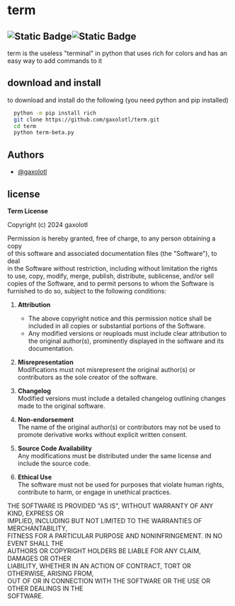 
# term
![Static Badge](https://img.shields.io/badge/version-1.0_Color_Beta-green)![Static Badge](https://img.shields.io/badge/license-Term_License-yellow)
---
term is the useless "terminal" in python that uses rich for colors and has an easy way to add commands to it


## download and install

to download and install do the following (you need python and pip installed)

```bash
  python -m pip install rich
  git clone https://github.com/gaxolotl/term.git
  cd term
  python term-beta.py
```
    
## Authors

- [@gaxolotl](https://github.com/gaxolotl)


## license

**Term License**  

Copyright (c) 2024 gaxolotl

Permission is hereby granted, free of charge, to any person obtaining a copy  
of this software and associated documentation files (the "Software"), to deal  
in the Software without restriction, including without limitation the rights  
to use, copy, modify, merge, publish, distribute, sublicense, and/or sell  
copies of the Software, and to permit persons to whom the Software is  
furnished to do so, subject to the following conditions:  

1. **Attribution**  
   - The above copyright notice and this permission notice shall be included in all copies or substantial portions of the Software.  
   - Any modified versions or reuploads must include clear attribution to the original author(s), prominently displayed in the software and its documentation.  

2. **Misrepresentation**  
   Modifications must not misrepresent the original author(s) or contributors as the sole creator of the software.  

3. **Changelog**  
   Modified versions must include a detailed changelog outlining changes made to the original software.  

4. **Non-endorsement**  
   The name of the original author(s) or contributors may not be used to promote derivative works without explicit written consent.  

5. **Source Code Availability**  
   Any modifications must be distributed under the same license and include the source code.  

6. **Ethical Use**  
   The software must not be used for purposes that violate human rights, contribute to harm, or engage in unethical practices.  

THE SOFTWARE IS PROVIDED "AS IS", WITHOUT WARRANTY OF ANY KIND, EXPRESS OR  
IMPLIED, INCLUDING BUT NOT LIMITED TO THE WARRANTIES OF MERCHANTABILITY,  
FITNESS FOR A PARTICULAR PURPOSE AND NONINFRINGEMENT. IN NO EVENT SHALL THE  
AUTHORS OR COPYRIGHT HOLDERS BE LIABLE FOR ANY CLAIM, DAMAGES OR OTHER  
LIABILITY, WHETHER IN AN ACTION OF CONTRACT, TORT OR OTHERWISE, ARISING FROM,  
OUT OF OR IN CONNECTION WITH THE SOFTWARE OR THE USE OR OTHER DEALINGS IN THE  
SOFTWARE.  
